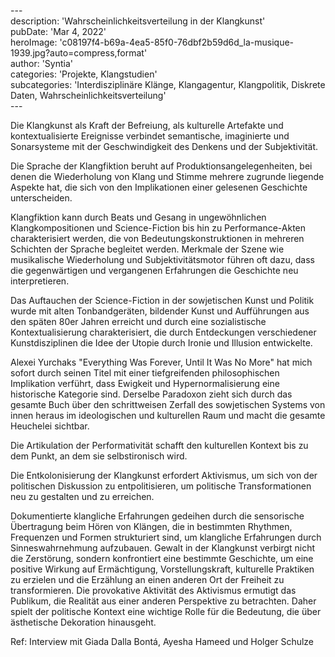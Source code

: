 \---  
description: 'Wahrscheinlichkeitsverteilung in der Klangkunst'  
pubDate: 'Mar 4, 2022'  
heroImage: 'c08197f4-b69a-4ea5-85f0-76dbf2b59d6d_la-musique-1939.jpg?auto=compress,format'  
author: 'Syntia'  
categories: 'Projekte, Klangstudien'  
subcategories: 'Interdisziplinäre Klänge, Klangagentur, Klangpolitik, Diskrete Daten, Wahrscheinlichkeitsverteilung'  
\---  

Die Klangkunst als Kraft der Befreiung, als kulturelle Artefakte und kontextualisierte Ereignisse verbindet semantische, imaginierte und Sonarsysteme mit der Geschwindigkeit des Denkens und der Subjektivität.

Die Sprache der Klangfiktion beruht auf Produktionsangelegenheiten, bei denen die Wiederholung von Klang und Stimme mehrere zugrunde liegende Aspekte hat, die sich von den Implikationen einer gelesenen Geschichte unterscheiden.

Klangfiktion kann durch Beats und Gesang in ungewöhnlichen Klangkompositionen und Science-Fiction bis hin zu Performance-Akten charakterisiert werden, die von Bedeutungskonstruktionen in mehreren Schichten der Sprache begleitet werden. Merkmale der Szene wie musikalische Wiederholung und Subjektivitätsmotor führen oft dazu, dass die gegenwärtigen und vergangenen Erfahrungen die Geschichte neu interpretieren.

Das Auftauchen der Science-Fiction in der sowjetischen Kunst und Politik wurde mit alten Tonbandgeräten, bildender Kunst und Aufführungen aus den späten 80er Jahren erreicht und durch eine sozialistische Kontextualisierung charakterisiert, die durch Entdeckungen verschiedener Kunstdisziplinen die Idee der Utopie durch Ironie und Illusion entwickelte.

Alexei Yurchaks "Everything Was Forever, Until It Was No More" hat mich sofort durch seinen Titel mit einer tiefgreifenden philosophischen Implikation verführt, dass Ewigkeit und Hypernormalisierung eine historische Kategorie sind. Derselbe Paradoxon zieht sich durch das gesamte Buch über den schrittweisen Zerfall des sowjetischen Systems von innen heraus im ideologischen und kulturellen Raum und macht die gesamte Heuchelei sichtbar.

Die Artikulation der Performativität schafft den kulturellen Kontext bis zu dem Punkt, an dem sie selbstironisch wird.

Die Entkolonisierung der Klangkunst erfordert Aktivismus, um sich von der politischen Diskussion zu entpolitisieren, um politische Transformationen neu zu gestalten und zu erreichen.

Dokumentierte klangliche Erfahrungen gedeihen durch die sensorische Übertragung beim Hören von Klängen, die in bestimmten Rhythmen, Frequenzen und Formen strukturiert sind, um klangliche Erfahrungen durch Sinneswahrnehmung aufzubauen. Gewalt in der Klangkunst verbirgt nicht die Zerstörung, sondern konfrontiert eine bestimmte Geschichte, um eine positive Wirkung auf Ermächtigung, Vorstellungskraft, kulturelle Praktiken zu erzielen und die Erzählung an einen anderen Ort der Freiheit zu transformieren. Die provokative Aktivität des Aktivismus ermutigt das Publikum, die Realität aus einer anderen Perspektive zu betrachten. Daher spielt der politische Kontext eine wichtige Rolle für die Bedeutung, die über ästhetische Dekoration hinausgeht.

Ref: Interview mit Giada Dalla Bontá, Ayesha Hameed und Holger Schulze